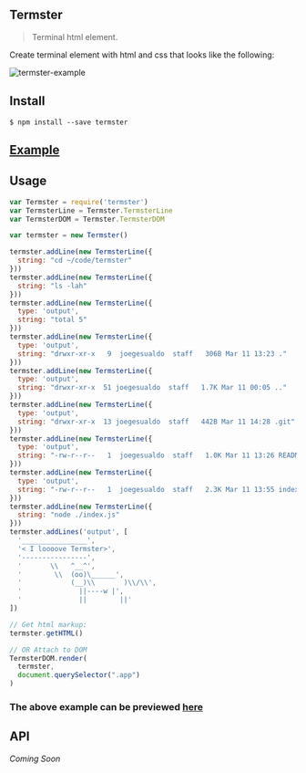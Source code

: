 ## Termster
> Terminal html element.

Create terminal element with html and css that looks like the following:

![termster-example](https://raw.github.com/joegesualdo/termster/master/termster-example.png)

## Install
```
$ npm install --save termster 
```

## [Example](https://htmlpreview.github.io/?https://github.com/joegesualdo/termster/blob/master/public/index.html)

## Usage
```javascript
var Termster = require('termster')
var TermsterLine = Termster.TermsterLine
var TermsterDOM = Termster.TermsterDOM

var termster = new Termster()

termster.addLine(new TermsterLine({
  string: "cd ~/code/termster"
}))
termster.addLine(new TermsterLine({
  string: "ls -lah"
}))
termster.addLine(new TermsterLine({
  type: 'output',
  string: "total 5"
}))
termster.addLine(new TermsterLine({
  type: 'output',
  string: "drwxr-xr-x   9  joegesualdo  staff   306B Mar 11 13:23 ."
}))
termster.addLine(new TermsterLine({
  type: 'output',
  string: "drwxr-xr-x  51 joegesualdo  staff   1.7K Mar 11 00:05 .."
}))
termster.addLine(new TermsterLine({
  type: 'output',
  string: "drwxr-xr-x  13 joegesualdo  staff   442B Mar 11 14:28 .git"
}))
termster.addLine(new TermsterLine({
  type: 'output',
  string: "-rw-r--r--   1  joegesualdo  staff   1.0K Mar 11 13:26 README.md"
}))
termster.addLine(new TermsterLine({
  type: 'output',
  string: "-rw-r--r--   1  joegesualdo  staff   2.3K Mar 11 13:55 index.js"
}))
termster.addLine(new TermsterLine({
  string: "node ./index.js"
}))
termster.addLines('output', [
  '________________',
  '< I loooove Termster>',
  '----------------',
  '       \\   ^__^',
  '        \\  (oo)\______',
  '            (__)\\       )\\/\\',
  '              ||----w |',
  '              ||        ||'
])

// Get html markup:
termster.getHTML()

// OR Attach to DOM
TermsterDOM.render(
  termster,
  document.querySelector(".app")
)
```
### The above example can be previewed [here](https://htmlpreview.github.io/?https://github.com/joegesualdo/termster/blob/master/public/index.html)

## API

*Coming Soon*
